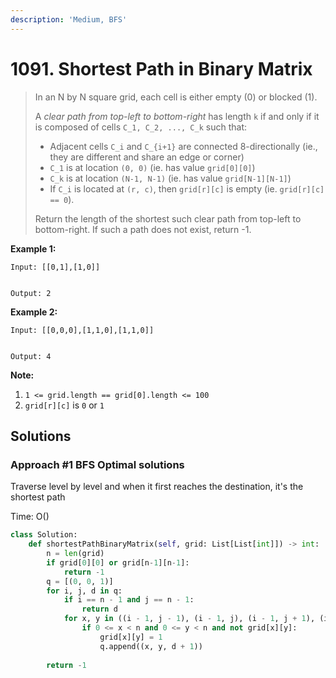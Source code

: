 ```yaml
---
description: 'Medium, BFS'
---
```


# 1091. Shortest Path in Binary Matrix

> In an N by N square grid, each cell is either empty \(0\) or blocked \(1\).
>
> A _clear path from top-left to bottom-right_ has length `k` if and only if it is composed of cells `C_1, C_2, ..., C_k` such that:
>
> * Adjacent cells `C_i` and `C_{i+1}` are connected 8-directionally \(ie., they are different and share an edge or corner\)
> * `C_1` is at location `(0, 0)` \(ie. has value `grid[0][0]`\)
> * `C_k` is at location `(N-1, N-1)` \(ie. has value `grid[N-1][N-1]`\)
> * If `C_i` is located at `(r, c)`, then `grid[r][c]` is empty \(ie. `grid[r][c] == 0`\).
>
> Return the length of the shortest such clear path from top-left to bottom-right.  If such a path does not exist, return -1.

**Example 1:**

```text
Input: [[0,1],[1,0]]


Output: 2

```

**Example 2:**

```text
Input: [[0,0,0],[1,1,0],[1,1,0]]


Output: 4

```

**Note:**

1. `1 <= grid.length == grid[0].length <= 100`
2. `grid[r][c]` is `0` or `1`

## Solutions

### Approach \#1 BFS Optimal solutions

Traverse level by level and when it first reaches the destination, it's the shortest path

Time: O\(\)

```python
class Solution:
    def shortestPathBinaryMatrix(self, grid: List[List[int]]) -> int:
        n = len(grid)
        if grid[0][0] or grid[n-1][n-1]:
            return -1
        q = [(0, 0, 1)]
        for i, j, d in q:
            if i == n - 1 and j == n - 1:
                return d
            for x, y in ((i - 1, j - 1), (i - 1, j), (i - 1, j + 1), (i, j - 1), (i, j + 1), (i + 1, j + 1), (i + 1, j), (i + 1, j - 1)):
                if 0 <= x < n and 0 <= y < n and not grid[x][y]:
                    grid[x][y] = 1
                    q.append((x, y, d + 1))
                    
        return -1
```

